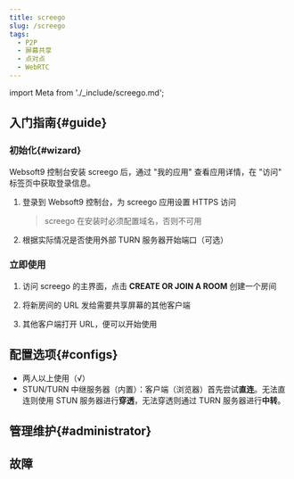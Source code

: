 ```yaml
---
title: screego
slug: /screego
tags:
  - P2P
  - 屏幕共享
  - 点对点
  - WebRTC
---
```


import Meta from './_include/screego.md';

<Meta name="meta" />

## 入门指南{#guide}

### 初始化{#wizard}

Websoft9 控制台安装 screego 后，通过 "我的应用" 查看应用详情，在 "访问" 标签页中获取登录信息。  

1. 登录到 Websoft9 控制台，为 screego 应用设置 HTTPS 访问

   > screego 在安装时必须配置域名，否则不可用

2. 根据实际情况是否使用外部 TURN 服务器开始端口（可选）


### 立即使用

1. 访问 screego 的主界面，点击 **CREATE OR JOIN A ROOM** 创建一个房间

2. 将新房间的 URL 发给需要共享屏幕的其他客户端

3. 其他客户端打开 URL，便可以开始使用


## 配置选项{#configs}

- 两人以上使用（√）
- STUN/TURN 中继服务器（内置）：客户端（浏览器）首先尝试**直连**。无法直连则使用 STUN 服务器进行**穿透**，无法穿透则通过 TURN 服务器进行**中转**。

## 管理维护{#administrator}

## 故障

